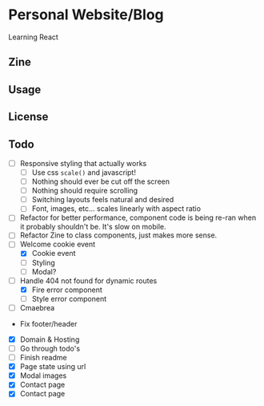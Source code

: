 # Personal Website/Blog

Learning React

## Zine

## Usage

## License

## Todo

-   [ ] Responsive styling that actually works
    -   [ ] Use css `scale()` and javascript!
    -   [ ] Nothing should ever be cut off the screen
    -   [ ] Nothing should require scrolling
    -   [ ] Switching layouts feels natural and desired
    -   [ ] Font, images, etc... scales linearly with aspect ratio
-   [ ] Refactor for better performance, component code is being re-ran when it probably shouldn't be. It's slow on mobile.
-   [ ] Refactor Zine to class components, just makes more sense.
-   [ ] Welcome cookie event
    -   [x] Cookie event
    -   [ ] Styling
    -   [ ] Modal?
-   [ ] Handle 404 not found for dynamic routes
    -   [x] Fire error component
    -   [ ] Style error component
-   [ ] Cmaebrea
-   Fix footer/header
-   [x] Domain & Hosting
-   [ ] Go through todo's
-   [ ] Finish readme
-   [x] Page state using url
-   [x] Modal images
-   [x] Contact page
-   [x] Contact page
